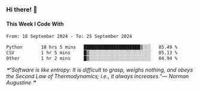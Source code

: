 ### Hi there! 👋

#### This Week I Code With
<!--START_SECTION:waka-->

```txt
From: 18 September 2024 - To: 25 September 2024

Python       18 hrs 5 mins   █████████████████████▒░░░   85.49 %
CSV          1 hr 5 mins     █▒░░░░░░░░░░░░░░░░░░░░░░░   05.13 %
Other        1 hr 2 mins     █▒░░░░░░░░░░░░░░░░░░░░░░░   04.94 %
```

<!--END_SECTION:waka-->

<!--STARTS_HERE_QUOTE_README-->
<i>❝“Software is like entropy: It is difficult to grasp, weighs nothing, and obeys the Second Law of Thermodynamics; i.e., it always increases.”— Norman Augustine   ❞</i>
<!--ENDS_HERE_QUOTE_README-->
